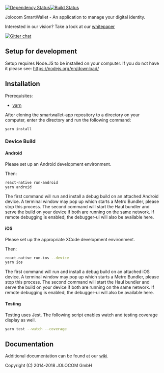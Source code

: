 [![Dependency Status](https://david-dm.org/jolocom/smartwallet-app/develop.svg)](https://david-dm.org/jolocom/smartwallet-app/develop)[![Build Status](https://travis-ci.org/jolocom/smartwallet-app.svg?branch=develop)](https://travis-ci.org/jolocom/smartwallet-app)

Jolocom SmartWallet - An application to manage your digital identity.

Interested in our vision? Take a look at our [whitepaper](https://jolocom.io/wp-content/uploads/2018/07/Jolocom-Technical-WP-_-Self-Sovereign-and-Decentralised-Identity-By-Design-2018-03-09.pdf)

[![Gitter chat](https://badges.gitter.im/gitterHQ/gitter.png)](https://gitter.im/jolocom/SmartWallet)

Setup for development
---------------------

Setup requires Node.JS to be installed on your computer. If you do not have it please see:
https://nodejs.org/en/download/

## Installation

Prerequisites:
- [yarn](https://yarnpkg.com)

After cloning the smartwallet-app repository to a directory on your computer, enter the directory and run the following command:

```bash
yarn install
```

### Device Build

#### Android

Please set up an Android development environment. 

Then:

```bash
react-native run-android
yarn android
```
The first command will run and install a debug build on an attached Android device. A terminal window may pop up which starts a Metro Bundler, please stop this process.
The second command will start the Haul bundler and serve the build on your device if both are running on the same network. If remote debugging is enabled, the debugger-ui will also be available here.

#### iOS

Please set up the appropriate XCode development environment.

Then:

```bash
react-native run-ios --device
yarn ios
```

The first command will run and install a debug build on an attached iOS device. A terminal window may pop up which starts a Metro Bundler, please stop this process.
The second command will start the Haul bundler and serve the build on your device if both are running on the same network. If remote debugging is enabled, the debugger-ui will also be available here.

#### Testing

Testing uses Jest. The following script enables watch and testing coverage display as well.

```bash
yarn test --watch --coverage
```

Documentation
-------------
Additional documentation can be found at our [wiki](https://github.com/jolocom/smartwallet-app/wiki).

Copyright (C) 2014-2018  JOLOCOM GmbH
